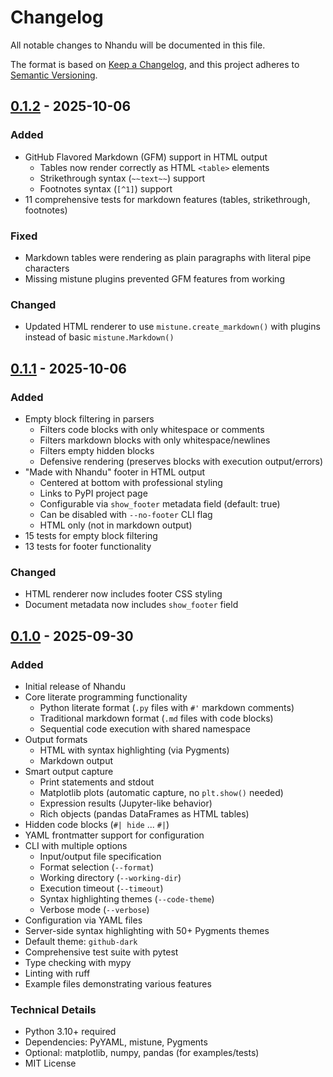 # Changelog

All notable changes to Nhandu will be documented in this file.

The format is based on [Keep a Changelog](https://keepachangelog.com/en/1.1.0/),
and this project adheres to [Semantic Versioning](https://semver.org/spec/v2.0.0.html).

## [0.1.2] - 2025-10-06

### Added
- GitHub Flavored Markdown (GFM) support in HTML output
  - Tables now render correctly as HTML `<table>` elements
  - Strikethrough syntax (`~~text~~`) support
  - Footnotes syntax (`[^1]`) support
- 11 comprehensive tests for markdown features (tables, strikethrough, footnotes)

### Fixed
- Markdown tables were rendering as plain paragraphs with literal pipe characters
- Missing mistune plugins prevented GFM features from working

### Changed
- Updated HTML renderer to use `mistune.create_markdown()` with plugins instead of basic `mistune.Markdown()`

## [0.1.1] - 2025-10-06

### Added
- Empty block filtering in parsers
  - Filters code blocks with only whitespace or comments
  - Filters markdown blocks with only whitespace/newlines
  - Filters empty hidden blocks
  - Defensive rendering (preserves blocks with execution output/errors)
- "Made with Nhandu" footer in HTML output
  - Centered at bottom with professional styling
  - Links to PyPI project page
  - Configurable via `show_footer` metadata field (default: true)
  - Can be disabled with `--no-footer` CLI flag
  - HTML only (not in markdown output)
- 15 tests for empty block filtering
- 13 tests for footer functionality

### Changed
- HTML renderer now includes footer CSS styling
- Document metadata now includes `show_footer` field

## [0.1.0] - 2025-09-30

### Added
- Initial release of Nhandu
- Core literate programming functionality
  - Python literate format (`.py` files with `#'` markdown comments)
  - Traditional markdown format (`.md` files with code blocks)
  - Sequential code execution with shared namespace
- Output formats
  - HTML with syntax highlighting (via Pygments)
  - Markdown output
- Smart output capture
  - Print statements and stdout
  - Matplotlib plots (automatic capture, no `plt.show()` needed)
  - Expression results (Jupyter-like behavior)
  - Rich objects (pandas DataFrames as HTML tables)
- Hidden code blocks (`#| hide` ... `#|`)
- YAML frontmatter support for configuration
- CLI with multiple options
  - Input/output file specification
  - Format selection (`--format`)
  - Working directory (`--working-dir`)
  - Execution timeout (`--timeout`)
  - Syntax highlighting themes (`--code-theme`)
  - Verbose mode (`--verbose`)
- Configuration via YAML files
- Server-side syntax highlighting with 50+ Pygments themes
- Default theme: `github-dark`
- Comprehensive test suite with pytest
- Type checking with mypy
- Linting with ruff
- Example files demonstrating various features

### Technical Details
- Python 3.10+ required
- Dependencies: PyYAML, mistune, Pygments
- Optional: matplotlib, numpy, pandas (for examples/tests)
- MIT License

[0.1.2]: https://github.com/tresoldi/nhandu/compare/v0.1.1...v0.1.2
[0.1.1]: https://github.com/tresoldi/nhandu/compare/v0.1.0...v0.1.1
[0.1.0]: https://github.com/tresoldi/nhandu/releases/tag/v0.1.0
